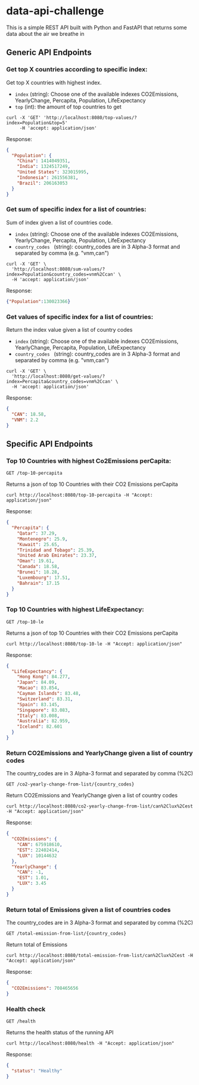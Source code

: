 # data-api-challenge

This is a simple REST API built with Python and FastAPI that returns some data about the air we breathe in

## Generic API Endpoints

### Get top X countries according to specific index:

Get top X countries with highest index.

  -  `index` (string): Choose one of the available indexes CO2Emissions, YearlyChange, Percapita, Population, LifeExpectancy
  -  `top` (int): the amount of top countries to get

```console
curl -X 'GET' 'http://localhost:8080/top-values/?index=Population&top=5'
     -H 'accept: application/json'
```
Response:
```json
{
  "Population": {
    "China": 1414049351,
    "India": 1324517249,
    "United States": 323015995,
    "Indonesia": 261556381,
    "Brazil": 206163053
  }
}
```

### Get sum of specific index for a list of countries:

Sum of index given a list of countries code.

  -  `index` (string): Choose one of the available indexes CO2Emissions, YearlyChange, Percapita, Population, LifeExpectancy
  -  `country_codes ` (string): country_codes are in 3 Alpha-3 format and separated by comma (e.g. "vnm,can")

```console
curl -X 'GET' \
  'http://localhost:8080/sum-values/?index=Population&country_codes=vnm%2Ccan' \
  -H 'accept: application/json'
```
Response:
```json
{"Population":130023366}
```

### Get values of specific index for a list of countries:

Return the index value given a list of country codes

  -  `index` (string): Choose one of the available indexes CO2Emissions, YearlyChange, Percapita, Population, LifeExpectancy
  -  `country_codes ` (string): country_codes are in 3 Alpha-3 format and separated by comma (e.g. "vnm,can")

```console
curl -X 'GET' \
  'http://localhost:8080/get-values/?index=Percapita&country_codes=vnm%2Ccan' \
  -H 'accept: application/json'
```
Response:
```json
{
  "CAN": 18.58,
  "VNM": 2.2
}
```

## Specific API Endpoints

### Top 10 Countries with highest Co2Emissions perCapita:

```http
GET /top-10-percapita
```

Returns a json of top 10 Countries with their CO2 Emissions perCapita

```console
curl http://localhost:8080/top-10-percapita -H "Accept: application/json"
```
Response:

```json
{
  "Percapita": {
    "Qatar": 37.29,
    "Montenegro": 25.9,
    "Kuwait": 25.65,
    "Trinidad and Tobago": 25.39,
    "United Arab Emirates": 23.37,
    "Oman": 19.61,
    "Canada": 18.58,
    "Brunei": 18.28,
    "Luxembourg": 17.51,
    "Bahrain": 17.15
  }
}
```

### Top 10 Countries with highest LifeExpectancy:

```http
GET /top-10-le
```

Returns a json of top 10 Countries with their CO2 Emissions perCapita

```console
curl http://localhost:8080/top-10-le -H "Accept: application/json"
```
Response:

```json
{
  "LifeExpectancy": {
    "Hong Kong": 84.277,
    "Japan": 84.09,
    "Macao": 83.854,
    "Cayman Islands": 83.48,
    "Switzerland": 83.31,
    "Spain": 83.145,
    "Singapore": 83.083,
    "Italy": 83.008,
    "Australia": 82.959,
    "Iceland": 82.601
  }
}
```

### Return CO2Emissions and YearlyChange given a list of country codes

The country_codes are in 3 Alpha-3 format and separated by comma (%2C)

```http
GET /co2-yearly-change-from-list/{country_codes}
```

Return CO2Emissions and YearlyChange given a list of country codes

```console
curl http://localhost:8080/co2-yearly-change-from-list/can%2Clux%2Cest -H "Accept: application/json"
```
Response:

```json
{
  "CO2Emissions": {
    "CAN": 675918610,
    "EST": 22402414,
    "LUX": 10144632
  },
  "YearlyChange": {
    "CAN": -1,
    "EST": 1.01,
    "LUX": 3.45
  }
}
```

### Return total of Emissions given a list of countries codes

The country_codes are in 3 Alpha-3 format and separated by comma (%2C)

```http
GET /total-emission-from-list/{country_codes}
```

Return total of Emissions

```console
curl http://localhost:8080/total-emission-from-list/can%2Clux%2Cest -H "Accept: application/json"
```
Response:

```json
{
  "CO2Emissions": 708465656
}
```
### Health check

```http
GET /health
```

Returns the health status of the running API

```console
curl http://localhost:8080/health -H "Accept: application/json"
```
Response:

```json
{
  "status": "Healthy"
}
```